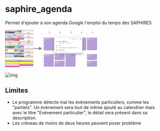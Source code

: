 # saphire_agenda
Permet d'ejouter à son agenda Google l'emploi du temps des SAPHIRES

<img src="images/oldToNewAgenda.png" width="300">

![img](D:\Users\Basile\Desktop\Enceinte\mdImages\positionDeuxCondo.jpg)

## Limites
  * Le programme détecte mal les évènements particuliers, comme les "partiels". Un évènement sera tout de même ajouté au calendrier mais avec le titre "Evènement particulier", le détail sera présent dans sa description.
  * Les créneau de moins de deux heures peuvent poser problème
